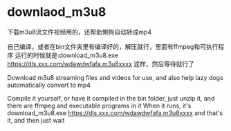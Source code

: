 # downlaod_m3u8
下载m3u8流文件视频用的，还帮助懒狗自动转成mp4

自己编译，或者在bin文件夹里有编译好的，解压就行，里面有ffmpeg和可执行程序
运行的时候就是:download_m3u8.exe https://dls.xxx.com/wdawdwfafa.m3u8xxxx  这样，然后等待就行了

Download m3u8 streaming files and videos for use, and also help lazy dogs automatically convert to mp4

Compile it yourself, or have it compiled in the bin folder, just unzip it, and there are ffmpeg and executable programs in it
When it runs, it's download_m3u8.exe https://dls.xxx.com/wdawdwfafa.m3u8xxxx and that's it, and then just wait
